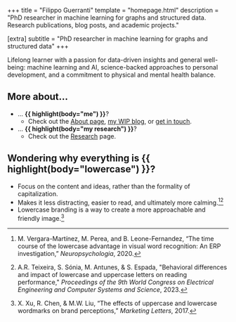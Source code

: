 +++
title = "Filippo Guerranti"
template = "homepage.html"
description = "PhD researcher in machine learning for graphs and structured data. Research publications, blog posts, and academic projects."

[extra]
subtitle = "PhD researcher in machine learning for graphs and structured data"
+++


Lifelong learner with a passion for data-driven insights and general well-being: machine learning and AI, science-backed approaches to personal development, and a commitment to physical and mental health balance.

## More about...

- ... **{{ highlight(body="me") }}**?
    - Check out the [About page](/about), [my WIP blog](/blog), or [get in touch](/contact).
- ... **{{ highlight(body="my research") }}**?
    - Check out the [Research](/research) page.

## Wondering why everything is **{{ highlight(body="lowercase") }}**? 


- Focus on the content and ideas, rather than the formality of capitalization.
- Makes it less distracting, easier to read, and ultimately more calming.[^1][^2]
- Lowercase branding is a way to create a more approachable and friendly image.[^3]

[^1]: M. Vergara-Martínez, M. Perea, and B. Leone-Fernandez, “The time course of the lowercase advantage in visual word recognition: An ERP investigation,” _Neuropsychologia_, 2020.
[^2]: A.R. Teixeira, S. Sónia, M. Antunes, & S. Espada, "Behavioral differences and impact of lowercase and uppercase letters on reading performance," _Proceedings of the 9th World Congress on Electrical Engineering and Computer Systems and Science_, 2023.
[^3]: X. Xu, R. Chen, & M.W. Liu, “The effects of uppercase and lowercase wordmarks on brand perceptions,” _Marketing Letters_, 2017.
